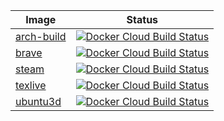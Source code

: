 | Image | Status |
|-------|--------|
| [arch-build](https://cloud.docker.com/repository/docker/adambozson/arch-build) | [![Docker Cloud Build Status](https://img.shields.io/docker/cloud/build/adambozson/arch-build)](https://cloud.docker.com/repository/docker/adambozson/arch-build/builds) |
| [brave](https://cloud.docker.com/repository/docker/adambozson/brave) | [![Docker Cloud Build Status](https://img.shields.io/docker/cloud/build/adambozson/brave)](https://cloud.docker.com/repository/docker/adambozson/brave/builds) |
| [steam](https://cloud.docker.com/repository/docker/adambozson/steam) | [![Docker Cloud Build Status](https://img.shields.io/docker/cloud/build/adambozson/steam)](https://cloud.docker.com/repository/docker/adambozson/steam/builds) |
| [texlive](https://cloud.docker.com/repository/docker/adambozson/texlive) | [![Docker Cloud Build Status](https://img.shields.io/docker/cloud/build/adambozson/texlive)](https://cloud.docker.com/repository/docker/adambozson/texlive/builds) |
| [ubuntu3d](https://cloud.docker.com/repository/docker/adambozson/ubuntu3d) | [![Docker Cloud Build Status](https://img.shields.io/docker/cloud/build/adambozson/ubuntu3d)](https://cloud.docker.com/repository/docker/adambozson/ubuntu3d/builds) |
